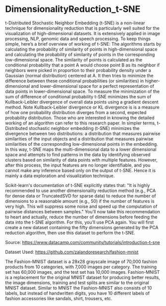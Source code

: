 # DimensionalityReduction_t-SNE
t-Distributed Stochastic Neighbor Embedding (t-SNE) is a non-linear technique for dimensionality reduction that is particularly well suited for the visualization of high-dimensional datasets. It is extensively applied in image processing, NLP, genomic data and speech processing. To keep things simple, here’s a brief overview of working of t-SNE:  The algorithms starts by calculating the probability of similarity of points in high-dimensional space and calculating the probability of similarity of points in the corresponding low-dimensional space. The similarity of points is calculated as the conditional probability that a point A would choose point B as its neighbor if neighbors were picked in proportion to their probability density under a Gaussian (normal distribution) centered at A. It then tries to minimize the difference between these conditional probabilities (or similarities) in higher-dimensional and lower-dimensional space for a perfect representation of data points in lower-dimensional space. To measure the minimization of the sum of difference of conditional probability t-SNE minimizes the sum of Kullback-Leibler divergence of overall data points using a gradient descent method. Note Kullback-Leibler divergence or KL divergence is is a measure of how one probability distribution diverges from a second, expected probability distribution.  Those who are interested in knowing the detailed working of an algorithm can refer to this research paper.  In simpler terms, t-Distributed stochastic neighbor embedding (t-SNE) minimizes the divergence between two distributions: a distribution that measures pairwise similarities of the input objects and a distribution that measures pairwise similarities of the corresponding low-dimensional points in the embedding.  In this way, t-SNE maps the multi-dimensional data to a lower dimensional space and attempts to find patterns in the data by identifying observed clusters based on similarity of data points with multiple features. However, after this process, the input features are no longer identifiable, and you cannot make any inference based only on the output of t-SNE. Hence it is mainly a data exploration and visualization technique.

Scikit-learn's documentation of t-SNE explicitly states that:
"It is highly recommended to use another dimensionality reduction method (e.g., PCA for dense data or TruncatedSVD for sparse data) to reduce the number of dimensions to a reasonable amount (e.g., 50) if the number of features is very high. This will suppress some noise and speed up the computation of pairwise distances between samples."
You’ll now take this recommendation to heart and actually, reduce the number of dimensions before feeding the data into the t-SNE algorithm. For this, you’ll use PCA again. You will first create a new dataset containing the fifty dimensions generated by the PCA reduction algorithm, then use this dataset to perform the t-SNE.

Source: https://www.datacamp.com/community/tutorials/introduction-t-sne

Dataset Used:
https://github.com/zalandoresearch/fashion-mnist

The Fashion-MNIST dataset is a 28x28 grayscale image of 70,000 fashion products from 10 categories, with 7,000 images per category. The training set has 60,000 images, and the test set has 10,000 images. Fashion-MNIST is a replacement for the original MNIST dataset for producing better results, the image dimensions, training and test splits are similar to the original MNIST dataset. Similar to MNIST the Fashion-MNIST also consists of 10 labels, but instead of handwritten digits, you have 10 different labels of fashion accessories like sandals, shirt, trousers, etc.
